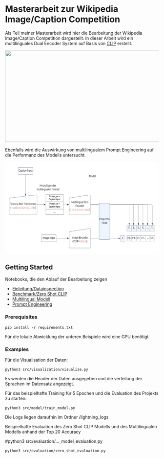 Masterarbeit zur Wikipedia Image/Caption Competition
==============================

Als Teil meiner Masterarbeit wird hier die Bearbeitung der Wikipedia Image/Caption Competition dargestellt. In dieser Arbeit wird ein multilinguales Dual Encoder System auf Basis von [CLIP](https://github.com/openai/CLIP) erstellt.


<p align="center">
<img src="/data/images/Modell Übersicht.png" width="600" height="300">
</p>

Ebenfalls wird die Auswirkung von multilingualem Prompt Engineering auf die Performanz des Modells untersucht.

<p align="center">
<img src="/data/images/PromptEngineering.png" width="600" height="300">
</p>


## Getting Started


Notebooks, die den Ablauf der Bearbeitung zeigen

- [Einleitung/Datainspection](https://colab.research.google.com/drive/1p0GIyOQP1hrQpwrephUh10zfPb5LvikB?hl=de#scrollTo=WR78qszh6mPA)
- [Benchmark/Zero Shot CLIP](https://colab.research.google.com/drive/1wLefrr7n329jjH4XGHPOtYW67-5T-Ufm?hl=de#scrollTo=lmP4P3IPshFC)
- [Multilingual Modell](https://colab.research.google.com/drive/1hb-9B_D8eXfI7U8YCjC7xenMvu_TvUKh?hl=de#scrollTo=D37L7HrR4W3Z)
- [Prompt Engineering](https://colab.research.google.com/drive/1R6q1L_9rx54mTGAOMBpw2JzsquL4woGe#scrollTo=Nj0N5f-cgOPF)


### Prerequisites

```
pip install -r requirements.txt

```
Für die lokale Abwicklung der unteren Beispiele wird eine GPU benötigt

### Examples

Für die Visualisation der Daten:
```
python3 src/visualization/visualize.py
```

Es werden die Header der Daten ausgegeben und die verteilung der Sprachen im Datensatz angezeigt.

Für das beispielhafte Training für 5 Epochen und die Evaluation des Projekts zu starten:


```
python3 src/model/train_model.py
```
Die Logs liegen daraufhin im Ordner /lightning_logs

Beispielhafte Evaluation des Zero Shot CLIP Modells und des Multilingualen Modells anhand der Top 20 Accuracy

#python3 src/evaluation/..._model_evaluation.py

```
python3 src/evaluation/zero_shot_evaluation.py
```
